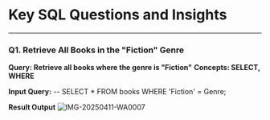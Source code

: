 # Key SQL Questions and Insights

---

### Q1. Retrieve All Books in the "Fiction" Genre

**Query: Retrieve all books where the genre is "Fiction"**
**Concepts: SELECT, WHERE**

**Input Query:**
-- SELECT * FROM books WHERE 'Fiction' = Genre;

**Result Output**
![IMG-20250411-WA0007](https://github.com/user-attachments/assets/b2b90043-dd91-45c1-a529-694a6399a4f3)


